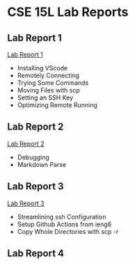 # CSE 15L Lab Reports

## Lab Report 1

[Lab Report 1](https://daniel-p-arevalo.github.io/cse15l-lab-reports/lab-report-1-week-2.html)

* Installing VScode
* Remotely Connecting
* Trying Some Commands
* Moving Files with scp
* Setting an SSH Key
* Optimizing Remote Running 

## Lab Report 2

[Lab Report 2](https://daniel-p-arevalo.github.io/cse15l-lab-reports/lab-report-2-week-4.html)

* Debugging
* Markdown Parse

## Lab Report 3

[Lab Report 3](https://daniel-p-arevalo.github.io/cse15l-lab-reports/lab-report-3-week-6.html)

* Streamlining ssh Configuration
* Setup Github Actions from ieng6
* Copy Whole Directories with scp -r

## Lab Report 4
